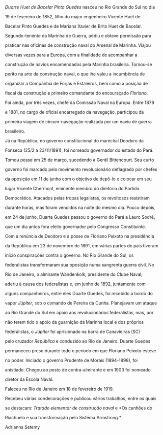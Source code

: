 

*Duarte Huet de Bacelar Pinto Guedes* nasceu no Rio Grande do Sul no dia

19 de fevereiro de 1852, filho do major engenheiro Vicente Huet de

Bacelar Pinto Guedes e de Mariana Xavier de Brito Huet de Bacelar.



Segundo-tenente da Marinha de Guerra, pediu e obteve permissão para

praticar nas oficinas de construção naval do Arsenal de Marinha. Viajou

diversas vezes para a Europa, com a finalidade de acompanhar a

construção de navios encomendados pela Marinha brasileira. Tornou-se

perito na arte da construção naval, o que lhe valeu a incumbência de

organizar a Companhia de Forjas e Estaleiros, bem como a posição de

fiscal da construção e primeiro comandante do encouraçado *Floriano*.

Foi ainda, por três vezes, chefe da Comissão Naval na Europa. Entre 1879

e 1881, no cargo de oficial encarregado da navegação, participou da

primeira viagem de circum-navegação realizada por um navio de guerra

brasileiro.



Já na República, no governo constitucional do marechal Deodoro da

Fonseca (25/2 a 23/11/1891), foi nomeado governador do estado do Pará.

Tomou posse em 25 de março, sucedendo a Gentil Bittencourt. Seu curto

governo foi marcado pelo movimento revolucionário deflagrado por chefes

da oposição em 11 de junho com o objetivo de depô-lo e colocar em seu

lugar Vicente Chermont, eminente membro do diretório do Partido

Democrático. Atacados pelas tropas legalistas, os revoltosos resistiram

durante horas, mas foram vencidos na noite do mesmo dia. Pouco depois,

em 24 de junho, Duarte Guedes passou o governo do Pará a Lauro Sodré,

que um dia antes fora eleito governador pelo Congresso Constituinte.



Com a renúncia de Deodoro e a posse de Floriano Peixoto na presidência

da República em 23 de novembro de 1891, em várias partes do país tiveram

início conspirações contra o governo. No Rio Grande do Sul, os

federalistas transformaram sua oposição numa sangrenta guerra civil. No

Rio de Janeiro, o almirante Wandenkolk, presidente do Clube Naval,

aderiu à causa dos federalistas e, em junho de 1892, juntamente com

alguns companheiros, entre eles Duarte Guedes, foi recebido a bordo do

vapor *Júpiter*, sob o comando de Pereira da Cunha. Planejavam um ataque

ao Rio Grande do Sul em apoio aos revolucionários federalistas, mas, por

não terem tido o apoio da guarnição da Marinha local e dos próprios

federalistas, o *Júpiter* foi aprisionado na barra de Canavieiras (SC)

pelo cruzador *República* e conduzido ao Rio de Janeiro. Duarte Guedes

permaneceu preso durante todo o período em que Floriano Peixoto esteve

no poder. Iniciado o governo Prudente de Morais (1894-1898), foi

anistiado. Chegou ao posto de contra-almirante e em 1903 foi nomeado

diretor da Escola Naval.



Faleceu no Rio de Janeiro em 18 de fevereiro de 1919.



Recebeu várias condecorações e publicou vários trabalhos, entre os quais

se destacam: *Tratado elementar de construção naval* e *Os canhões do

Riachuelo e sua transformação pelo Sistema Armstrong.*



Adrianna Setemy



